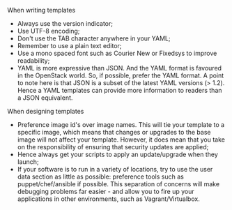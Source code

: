 
When writing templates

* Always use the version indicator;
* Use UTF-8 encoding;
* Don't use the TAB character anywhere in your YAML;
* Remember to use a plain text editor;
* Use a mono spaced font such as Courier New or Fixedsys to improve readability;
* YAML is more expressive than JSON. And the YAML format is favoured in the
  OpenStack world. So, if possible, prefer the YAML format. A point to note
  here is that JSON is a subset of the latest YAML versions (> 1.2). Hence
  a YAML templates can provide more information to readers than a JSON equivalent.

When designing templates

* Preference image id's over image names. This will tie your template to
  a specific image, which means that changes or upgrades to the base image
  will not affect your template. However, it does mean that you take on the
  responsibility of ensuring that security updates are applied;
* Hence always get your scripts to apply an update/upgrade when they launch;
* If your software is to run in a variety of locations, try to use the user
  data section as little as possible: preference tools such as puppet/chef/ansible
  if possible. This separation of concerns will make debugging problems far
  easier - and allow you to fire up your applications in other environments,
  such as Vagrant/Virtualbox.

